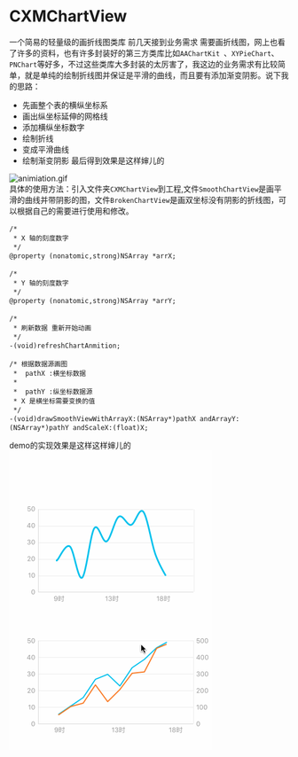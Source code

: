 # CXMChartView
一个简易的轻量级的画折线图类库
前几天接到业务需求 需要画折线图，网上也看了许多的资料，也有许多封装好的第三方类库比如`AAChartKit `、`XYPieChart`、`PNChart`等好多，不过这些类库大多封装的太厉害了，我这边的业务需求有比较简单，就是单纯的绘制折线图并保证是平滑的曲线，而且要有添加渐变阴影。说下我的思路：
* 先画整个表的横纵坐标系
* 画出纵坐标延伸的网格线
* 添加横纵坐标数字
* 绘制折线
* 变成平滑曲线
* 绘制渐变阴影
最后得到效果是这样婶儿的

![animiation.gif](http://upload-images.jianshu.io/upload_images/1977395-de6821625821ae3d.gif?imageMogr2/auto-orient/strip)<br>
具体的使用方法：引入文件夹`CXMChartView`到工程,文件`SmoothChartView`是画平滑的曲线并带阴影的图，文件`BrokenChartView`是画双坐标没有阴影的折线图，可以根据自己的需要进行使用和修改。
```
/*
 * X 轴的刻度数字
 */
@property (nonatomic,strong)NSArray *arrX;

/*
 * Y 轴的刻度数字
 */
@property (nonatomic,strong)NSArray *arrY;

/*
 * 刷新数据 重新开始动画
 */
-(void)refreshChartAnmition;

/* 根据数据源画图
 *  pathX :横坐标数据
 *
 *  pathY :纵坐标数据源
 * X 是横坐标需要变换的值
 */
-(void)drawSmoothViewWithArrayX:(NSArray*)pathX andArrayY:(NSArray*)pathY andScaleX:(float)X;
```
demo的实现效果是这样这样婶儿的<br> ![](https://github.com/chenXming/CXMChartView/raw/master/animiationX.gif)  

